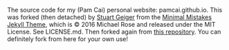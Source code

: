 The source code for my (Pam Cai) personal website: pamcai.github.io. This was forked (then detached) by [Stuart Geiger](https://github.com/staeiou) from the [Minimal Mistakes Jekyll Theme](https://mmistakes.github.io/minimal-mistakes/), which is © 2016 Michael Rose and released under the MIT License. See LICENSE.md. Then forked again from [this repository](https://github.com/academicpages/academicpages.github.io). You can definitely fork from here for your own use!

